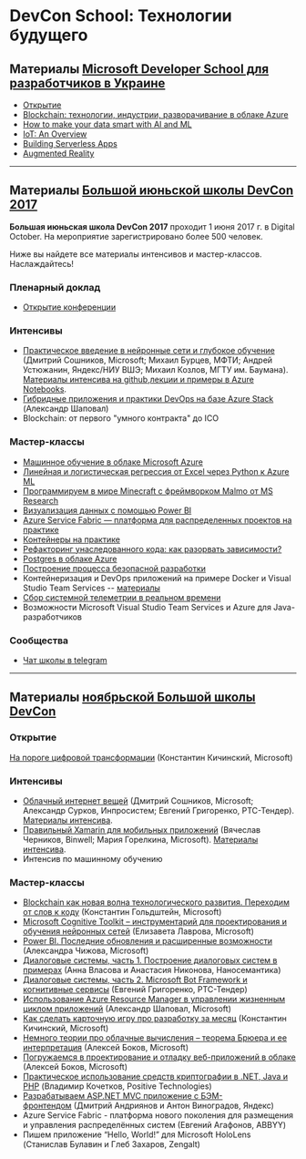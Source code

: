 # DevCon School: Технологии будущего

## Материалы [Microsoft Developer School для разработчиков в Украине](https://events.techdays.ru/Microsoft-Developer-School/2017-11/)

 * [Открытие](DevCon17.UA/Opening.pdf)
 * [Blockchain: технологии, индустрии, разворачивание в облаке Azure](DevCon17.UA/BlockChain.pdf)
 * [How to make your data smart with AI and ML](DevCon17.UA/HowToMakeDataSmart.pdf)
 * [IoT: An Overview](DevCon17.UA/IoT.pdf)
 * [Building Serverless Apps](DevCon17.UA/Serverless.pdf)
 * [Augmented Reality](DevCon17.UA/AR.pdf)

--------

## Материалы [Большой июньской школы DevCon 2017](https://events.techdays.ru/Future-Technologies/2017-06/)

**Большая июньская школа DevCon 2017** проходит 1 июня 2017 г. в Digital October. На мероприятие зарегистрировано более 500 человек. 

Ниже вы найдете все материалы интенсивов и мастер-классов. Наслаждайтесь!

### Пленарный доклад
  * [Открытие конференции](Big%20June%20School/DevCon%20School%20Opening.pdf)

### Интенсивы

  * [Практическое введение в нейронные сети и глубокое обучение](Big%20June%20School/Intensives/NeuroWorkshop) (Дмитрий Сошников, Microsoft; Михаил Бурцев, МФТИ; Андрей Устюжанин, Яндекс/НИУ ВШЭ; Михаил Козлов, МГТУ им. Баумана). [Материалы интенсива на github](https://github.com/shwars/NeuroWorkshop),[лекции и примеры в Azure Notebooks](https://notebooks.azure.com/sosh/libraries/neuroworkshop).
  * [Гибридные приложения и практики DevOps на базе Azure Stack](Big%20June%20School/Intensives/AzureStack/AzureStack_Shapoval.pdf) (Александр Шаповал)
  * Blockchain: от первого "умного контракта" до ICO

### Мастер-классы

 * [Машинное обучение в облаке Microsoft Azure](Big%20June%20School/MasterClasses/Machine%20Learning%20with%20Azure.pdf)
 * [Линейная и логистическая регрессия от Excel через Python к Azure ML](Big%20June%20School/MasterClasses/Regression.pdf)
 * [Программируем в мире Minecraft с фреймворком Malmo от MS Research](Big%20June%20School/MasterClasses/Minecraft%20DevCon%20School.pdf)
 * [Визуализация данных с помощью Power BI](Big%20June%20School/MasterClasses/PowerBI%20DevCon%20School.pdf)
 * [Azure Service Fabric — платформа для распределенных проектов на практике](Big%20June%20School/MasterClasses/Service%20Fabric.pdf)
 * [Контейнеры на практике](Big%20June%20School/MasterClasses/Practical%20Contrainers.pdf)
 * [Рефакторинг унаследованного кода: как разорвать зависимости?](Big%20June%20School/MasterClasses/LegacyCode.pdf)
 * [Postgres в облаке Azure](Big%20June%20School/MasterClasses/Postgres%20Pro%20in%20Microsoft%20Azure.pdf)
 * [Построение процесса безопасной разработки](Big%20June%20School/MasterClasses/ProcessSafeDevelopment.pdf)
 * Контейнеризация и DevOps приложений на примере Docker и Visual Studio Team Services -- [материалы](Big%20June%20School/MasterClasses/Zverev-JavaDemoDocker-master.zip)
 * [Сбор системной телеметрии в реальном времени](Big%20June%20School/MasterClasses/TelemetryCollection.pdf)
 * Возможности Microsoft Visual Studio Team Services и Azure для Java-разработчиков

### Сообщества
 * [Чат школы в telegram](https://t.me/microsoftschool)

--------

## Материалы [ноябрьской Большой школы DevCon](https://events.techdays.ru/Future-Technologies/2016-11/)
### Открытие
[На пороге цифровой трансформации](https://github.com/evangelism/DevCon-School/blob/master/Big%20November%20School/Openning/%D0%9D%D0%B0%20%D0%BF%D0%BE%D1%80%D0%BE%D0%B3%D0%B5%20%D1%86%D0%B8%D1%84%D1%80%D0%BE%D0%B2%D0%BE%D0%B9%20%D1%82%D1%80%D0%B0%D0%BD%D1%81%D1%84%D0%BE%D1%80%D0%BC%D0%B0%D1%86%D0%B8%D0%B8.pdf) (Константин Кичинский, Microsoft)

### Интенсивы
* [Облачный интернет вещей](https://github.com/evangelism/DevCon-School/blob/master/Big%20November%20School/Intensives/%D0%9E%D0%B1%D0%BB%D0%B0%D1%87%D0%BD%D1%8B%D0%B9%20%D0%B8%D0%BD%D1%82%D0%B5%D1%80%D0%BD%D0%B5%D1%82%20%D0%B2%D0%B5%D1%89%D0%B5%D0%B9.pdf) (Дмитрий Сошников, Microsoft; Александр Сурков, Инпросистем; Евгений Григоренко, РТС-Тендер). [Материалы интенсива](https://github.com/evangelism/IoTSchool).
* [Правильный Xamarin для мобильных приложений](https://github.com/evangelism/DevCon-School/blob/master/Big%20November%20School/Intensives/%D0%9F%D1%80%D0%B0%D0%B2%D0%B8%D0%BB%D1%8C%D0%BD%D1%8B%D0%B9%20Xamarin%20%D0%B4%D0%BB%D1%8F%20%D0%BC%D0%BE%D0%B1%D0%B8%D0%BB%D1%8C%D0%BD%D1%8B%D1%85%20%D0%BF%D1%80%D0%B8%D0%BB%D0%BE%D0%B6%D0%B5%D0%BD%D0%B8%D0%B9.pdf) (Вячеслав Черников, Binwell; Мария Горелкина, Microsoft). [Материалы интенсива](https://github.com/evangelism/DevCon-School/tree/master/Big%20November%20School/Intensives/Xamarin%20Intensive).
* Интенсив по машинному обучению 

### Мастер-классы
* [Blockchain как новая волна технологического развития. Переходим от слов к коду](https://github.com/evangelism/DevCon-School/blob/master/Big%20November%20School/Master%20Classes/Blockchain%20%D0%BA%D0%B0%D0%BA%20%D0%BD%D0%BE%D0%B2%D0%B0%D1%8F%20%D0%B2%D0%BE%D0%BB%D0%BD%D0%B0%20%D1%82%D0%B5%D1%85%D0%BD%D0%BE%D0%BB%D0%BE%D0%B3%D0%B8%D1%87%D0%B5%D1%81%D0%BA%D0%BE%D0%B3%D0%BE%20%D1%80%D0%B0%D0%B7%D0%B2%D0%B8%D1%82%D0%B8%D1%8F.%20%D0%9F%D0%B5%D1%80%D0%B5%D1%85%D0%BE%D0%B4%D0%B8%D0%BC%20%D0%BE%D1%82%20%D1%81%D0%BB%D0%BE%D0%B2%20%D0%BA%20%D0%BA%D0%BE%D0%B4%D1%83.pdf) (Константин Гольдштейн, Microsoft)
* [Microsoft Cognitive Toolkit – инструментарий для проектирования и обучения нейронных сетей](https://github.com/evangelism/DevCon-School/blob/master/Big%20November%20School/Master%20Classes/Microsoft%20Cognitive%20Toolkit%20%E2%80%93%20%D0%B8%D0%BD%D1%81%D1%82%D1%80%D1%83%D0%BC%D0%B5%D0%BD%D1%82%D0%B0%D1%80%D0%B8%D0%B9%20%D0%B4%D0%BB%D1%8F%20%D0%BF%D1%80%D0%BE%D0%B5%D0%BA%D1%82%D0%B8%D1%80%D0%BE%D0%B2%D0%B0%D0%BD%D0%B8%D1%8F%20%D0%B8%20%D0%BE%D0%B1%D1%83%D1%87%D0%B5%D0%BD%D0%B8%D1%8F%20%D0%BD%D0%B5%D0%B9%D1%80%D0%BE%D0%BD%D0%BD%D1%8B%D1%85%20%D1%81%D0%B5%D1%82%D0%B5%D0%B9.pdf) (Елизавета Лаврова, Microsoft)
* [Power BI. Последние обновления и расширенные возможности](https://github.com/evangelism/DevCon-School/blob/master/Big%20November%20School/Master%20Classes/Power%20BI.%20%D0%9F%D0%BE%D1%81%D0%BB%D0%B5%D0%B4%D0%BD%D0%B8%D0%B5%20%D0%BE%D0%B1%D0%BD%D0%BE%D0%B2%D0%BB%D0%B5%D0%BD%D0%B8%D1%8F%20%D0%B8%20%D1%80%D0%B0%D1%81%D1%88%D0%B8%D1%80%D0%B5%D0%BD%D0%BD%D1%8B%D0%B5%20%D0%B2%D0%BE%D0%B7%D0%BC%D0%BE%D0%B6%D0%BD%D0%BE%D1%81%D1%82%D0%B8.pdf) (Александра Чижова, Microsoft)
* [Диалоговые системы, часть 1. Построение диалоговых систем в примерах](https://github.com/evangelism/DevCon-School/blob/master/Big%20November%20School/Master%20Classes/%D0%94%D0%B8%D0%B0%D0%BB%D0%BE%D0%B3%D0%BE%D0%B2%D1%8B%D0%B5%20%D1%81%D0%B8%D1%81%D1%82%D0%B5%D0%BC%D1%8B%2C%20%D1%87%D0%B0%D1%81%D1%82%D1%8C%201.%20%D0%9F%D0%BE%D1%81%D1%82%D1%80%D0%BE%D0%B5%D0%BD%D0%B8%D0%B5%20%D0%B4%D0%B8%D0%B0%D0%BB%D0%BE%D0%B3%D0%BE%D0%B2%D1%8B%D1%85%20%D1%81%D0%B8%D1%81%D1%82%D0%B5%D0%BC%20%D0%B2%20%D0%BF%D1%80%D0%B8%D0%BC%D0%B5%D1%80%D0%B0%D1%85.pdf) (Анна Власова и Анастасия Никонова, Наносемантика)
* [Диалоговые системы, часть 2. Microsoft Bot Framework и когнитивные сервисы](https://github.com/evangelism/DevCon-School/blob/master/Big%20November%20School/Master%20Classes/%D0%94%D0%B8%D0%B0%D0%BB%D0%BE%D0%B3%D0%BE%D0%B2%D1%8B%D0%B5%20%D1%81%D0%B8%D1%81%D1%82%D0%B5%D0%BC%D1%8B%2C%20%D1%87%D0%B0%D1%81%D1%82%D1%8C%202.%20Microsoft%20Bot%20Framework%20%D0%B8%20%D0%BA%D0%BE%D0%B3%D0%BD%D0%B8%D1%82%D0%B8%D0%B2%D0%BD%D1%8B%D0%B5%20%D1%81%D0%B5%D1%80%D0%B2%D0%B8%D1%81%D1%8B.pdf) (Евгений Григоренко, РТС-Тендер)
* [Использование Azure Resource Manager в управлении жизненным циклом приложений](https://github.com/evangelism/DevCon-School/blob/master/Big%20November%20School/Master%20Classes/%D0%98%D1%81%D0%BF%D0%BE%D0%BB%D1%8C%D0%B7%D0%BE%D0%B2%D0%B0%D0%BD%D0%B8%D0%B5%20Azure%20Resource%20Manager%20%D0%B2%20%D1%83%D0%BF%D1%80%D0%B0%D0%B2%D0%BB%D0%B5%D0%BD%D0%B8%D0%B8%20%D0%B6%D0%B8%D0%B7%D0%BD%D0%B5%D0%BD%D0%BD%D1%8B%D0%BC%20%D1%86%D0%B8%D0%BA%D0%BB%D0%BE%D0%BC%20%D0%BF%D1%80%D0%B8%D0%BB%D0%BE%D0%B6%D0%B5%D0%BD%D0%B8%D0%B9%20.pdf) (Александр Шаповал, Microsoft)
* [Как сделать карточную игру про разработку за месяц](https://github.com/evangelism/DevCon-School/blob/master/Big%20November%20School/Master%20Classes/%D0%9A%D0%B0%D0%BA%20%D1%81%D0%B4%D0%B5%D0%BB%D0%B0%D1%82%D1%8C%20%D0%BA%D0%B0%D1%80%D1%82%D0%BE%D1%87%D0%BD%D1%83%D1%8E%20%D0%B8%D0%B3%D1%80%D1%83%20%D0%BF%D1%80%D0%BE%20%D1%80%D0%B0%D0%B7%D1%80%D0%B0%D0%B1%D0%BE%D1%82%D0%BA%D1%83%20%D0%B7%D0%B0%20%D0%BC%D0%B5%D1%81%D1%8F%D1%86.pdf) (Константин Кичинский, Microsoft)
* [Немного теории про облачные вычисления – теорема Брюера и ее интерпретация](https://github.com/evangelism/DevCon-School/blob/master/Big%20November%20School/Master%20Classes/%D0%9D%D0%B5%D0%BC%D0%BD%D0%BE%D0%B3%D0%BE%20%D1%82%D0%B5%D0%BE%D1%80%D0%B8%D0%B8%20%D0%BF%D1%80%D0%BE%20%D0%BE%D0%B1%D0%BB%D0%B0%D1%87%D0%BD%D1%8B%D0%B5%20%D0%B2%D1%8B%D1%87%D0%B8%D1%81%D0%BB%D0%B5%D0%BD%D0%B8%D1%8F%20%E2%80%93%20%D1%82%D0%B5%D0%BE%D1%80%D0%B5%D0%BC%D0%B0%20%D0%91%D1%80%D1%8E%D0%B5%D1%80%D0%B0%20%D0%B8%20%D0%B5%D0%B5%20%D0%B8%D0%BD%D1%82%D0%B5%D1%80%D0%BF%D1%80%D0%B5%D1%82%D0%B0%D1%86%D0%B8%D1%8F.pdf) (Алексей Боков, Microsoft)
* [Погружаемся в проектирование и отладку веб-приложений в облаке](https://github.com/evangelism/DevCon-School/blob/master/Big%20November%20School/Master%20Classes/%D0%9F%D0%BE%D0%B3%D1%80%D1%83%D0%B6%D0%B0%D0%B5%D0%BC%D1%81%D1%8F%20%D0%B2%20%D0%BF%D1%80%D0%BE%D0%B5%D0%BA%D1%82%D0%B8%D1%80%D0%BE%D0%B2%D0%B0%D0%BD%D0%B8%D0%B5%20%D0%B8%20%D0%BE%D1%82%D0%BB%D0%B0%D0%B4%D0%BA%D1%83%20%D0%B2%D0%B5%D0%B1-%D0%BF%D1%80%D0%B8%D0%BB%D0%BE%D0%B6%D0%B5%D0%BD%D0%B8%D0%B9%20%D0%B2%20%D0%BE%D0%B1%D0%BB%D0%B0%D0%BA%D0%B5.pdf) (Алексей Боков, Microsoft)
* [Практическое использование средств криптографии в .NET, Java и PHP](https://github.com/evangelism/DevCon-School/blob/master/Big%20November%20School/Master%20Classes/%D0%9F%D1%80%D0%B0%D0%BA%D1%82%D0%B8%D1%87%D0%B5%D1%81%D0%BA%D0%BE%D0%B5%20%D0%B8%D1%81%D0%BF%D0%BE%D0%BB%D1%8C%D0%B7%D0%BE%D0%B2%D0%B0%D0%BD%D0%B8%D0%B5%20%D1%81%D1%80%D0%B5%D0%B4%D1%81%D1%82%D0%B2%20%D0%BA%D1%80%D0%B8%D0%BF%D1%82%D0%BE%D0%B3%D1%80%D0%B0%D1%84%D0%B8%D0%B8%20%D0%B2%20.NET%2C%20Java%20%D0%B8%20PHP.pdf) (Владимир Кочетков, Positive Technologies)
* [Разрабатываем ASP.NET MVC приложение с БЭМ-фронтендом](https://github.com/evangelism/DevCon-School/blob/master/Big%20November%20School/Master%20Classes/%D0%A0%D0%B0%D0%B7%D1%80%D0%B0%D0%B1%D0%B0%D1%82%D1%8B%D0%B2%D0%B0%D0%B5%D0%BC%20ASP.NET%20MVC%20%D0%BF%D1%80%D0%B8%D0%BB%D0%BE%D0%B6%D0%B5%D0%BD%D0%B8%D0%B5%20%D1%81%20%D0%91%D0%AD%D0%9C-%D1%84%D1%80%D0%BE%D0%BD%D1%82%D0%B5%D0%BD%D0%B4%D0%BE%D0%BC.pdf) (Дмитрий Андриянов и Антон Виноградов, Яндекс)
* Azure Service Fabric - платформа нового поколения для размещения и управления распределённых систем (Евгений Агафонов, ABBYY)
* Пишем приложение “Hello, World!” для Microsoft HoloLens (Станислав Булавин и Глеб Захаров, Zengalt)     
